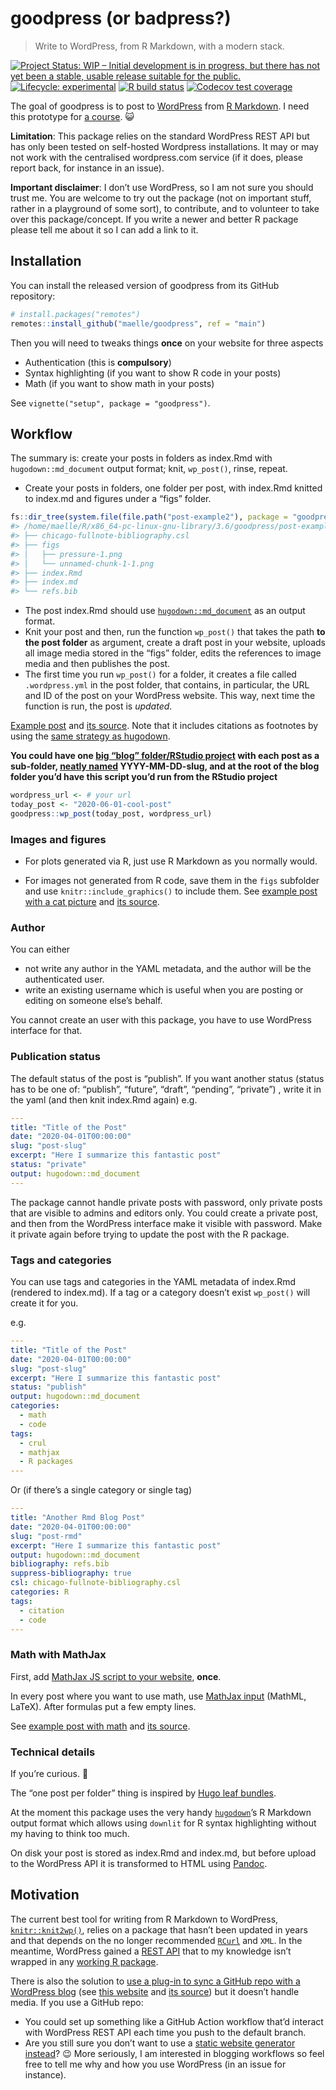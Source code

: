 
<!-- README.md is generated from README.Rmd. Please edit that file -->

# goodpress (or badpress?)

> Write to WordPress, from R Markdown, with a modern stack.

<!-- badges: start -->

[![Project Status: WIP – Initial development is in progress, but there
has not yet been a stable, usable release suitable for the
public.](https://www.repostatus.org/badges/latest/wip.svg)](https://www.repostatus.org/#wip)
[![Lifecycle:
experimental](https://img.shields.io/badge/lifecycle-experimental-orange.svg)](https://www.tidyverse.org/lifecycle/#experimental)
[![R build
status](https://github.com/maelle/goodpress/workflows/R-CMD-check/badge.svg)](https://github.com/maelle/goodpress/actions?query=workflow%3AR-CMD-check)
[![Codecov test
coverage](https://codecov.io/gh/maelle/goodpress/branch/main/graph/badge.svg)](https://codecov.io/gh/maelle/goodpress?branch=main)
<!-- badges: end -->

The goal of goodpress is to post to [WordPress](https://wordpress.org/)
from [R Markdown](https://rmarkdown.rstudio.com/). I need this prototype
for [a course](https://scientific-rmd-blogging.netlify.app/). 😺

**Limitation**: This package relies on the standard WordPress REST API but has only been tested on self-hosted Wordpress installations. It may or may not work with the centralised wordpress.com service (if it does, please report back, for instance in an issue).

**Important disclaimer**: I don’t use WordPress, so I am not sure you
should trust me. You are welcome to try out the package (not on
important stuff, rather in a playground of some sort), to contribute,
and to volunteer to take over this package/concept. If you write a newer
and better R package please tell me about it so I can add a link to it.

## Installation

You can install the released version of goodpress from its GitHub
repository:

``` r
# install.packages("remotes")
remotes::install_github("maelle/goodpress", ref = "main")
```

Then you will need to tweaks things **once** on your website for three
aspects

  - Authentication (this is **compulsory**)
  - Syntax highlighting (if you want to show R code in your posts)
  - Math (if you want to show math in your posts)

See `vignette("setup", package = "goodpress")`.

## Workflow

The summary is: create your posts in folders as index.Rmd with
`hugodown::md_document` output format; knit, `wp_post()`, rinse, repeat.

  - Create your posts in folders, one folder per post, with index.Rmd
    knitted to index.md and figures under a “figs” folder.

<!-- end list -->

``` r
fs::dir_tree(system.file(file.path("post-example2"), package = "goodpress"))
#> /home/maelle/R/x86_64-pc-linux-gnu-library/3.6/goodpress/post-example2
#> ├── chicago-fullnote-bibliography.csl
#> ├── figs
#> │   ├── pressure-1.png
#> │   └── unnamed-chunk-1-1.png
#> ├── index.Rmd
#> ├── index.md
#> └── refs.bib
```

  - The post index.Rmd should use
    [`hugodown::md_document`](https://hugodown.r-lib.org/reference/md_document.html)
    as an output format.
  - Knit your post and then, run the function `wp_post()` that takes the
    path **to the post folder** as argument, create a draft post in your
    website, uploads all image media stored in the “figs” folder, edits
    the references to image media and then publishes the post.
  - The first time you run `wp_post()` for a folder, it creates a file
    called `.wordpress.yml` in the post folder, that contains, in
    particular, the URL and ID of the post on your WordPress website.
    This way, next time the function is run, the post is *updated*.

[Example post](https://rmd-wordpress.eu/post-rmd/) and [its
source](https://github.com/maelle/goodpress/tree/main/inst/post-example2).
Note that it includes citations as footnotes by using the [same strategy
as hugodown](https://github.com/r-lib/hugodown#citations).

**You could have one [big “blog” folder/RStudio
project](https://www.tidyverse.org/blog/2017/12/workflow-vs-script/)
with each post as a sub-folder, [neatly
named](http://www2.stat.duke.edu/~rcs46/lectures_2015/01-markdown-git/slides/naming-slides/naming-slides.pdf)
YYYY-MM-DD-slug, and at the root of the blog folder you’d have this
script you’d run from the RStudio project**

``` r
wordpress_url <- # your url
today_post <- "2020-06-01-cool-post"
goodpress::wp_post(today_post, wordpress_url)
```

### Images and figures

  - For plots generated via R, just use R Markdown as you normally
    would.

  - For images not generated from R code, save them in the `figs`
    subfolder and use `knitr::include_graphics()` to include them. See
    [example post with a cat
    picture](https://rmd-wordpress.eu/post-slug/) and [its
    source](https://github.com/maelle/goodpress/tree/main/inst/post-example).

### Author

You can either

  - not write any author in the YAML metadata, and the author will be
    the authenticated user.
  - write an existing username which is useful when you are posting or
    editing on someone else’s behalf.

You cannot create an user with this package, you have to use WordPress
interface for that.

### Publication status

The default status of the post is “publish”. If you want another status
(status has to be one of: “publish”, “future”, “draft”, “pending”,
“private”) , write it in the yaml (and then knit index.Rmd again) e.g.

``` yaml
---
title: "Title of the Post"
date: "2020-04-01T00:00:00"
slug: "post-slug"
excerpt: "Here I summarize this fantastic post"
status: "private"
output: hugodown::md_document
---
```

The package cannot handle private posts with password, only private
posts that are visible to admins and editors only. You could create a
private post, and then from the WordPress interface make it visible with
password. Make it private again before trying to update the post with
the R package.

### Tags and categories

You can use tags and categories in the YAML metadata of index.Rmd
(rendered to index.md). If a tag or a category doesn’t exist `wp_post()`
will create it for you.

e.g.

``` yaml
---
title: "Title of the Post"
date: "2020-04-01T00:00:00"
slug: "post-slug"
excerpt: "Here I summarize this fantastic post"
status: "publish"
output: hugodown::md_document
categories:
  - math
  - code
tags:
  - crul
  - mathjax
  - R packages
---
```

Or (if there’s a single category or single tag)

``` yaml
---
title: "Another Rmd Blog Post"
date: "2020-04-01T00:00:00"
slug: "post-rmd"
excerpt: "Here I summarize this fantastic post"
output: hugodown::md_document
bibliography: refs.bib
suppress-bibliography: true
csl: chicago-fullnote-bibliography.csl
categories: R
tags:
  - citation
  - code
---
```

### Math with MathJax

First, add [MathJax JS script to your
website](https://maelle.github.io/goodpress/articles/setup.html#math-1),
**once**.

In every post where you want to use math, use [MathJax
input](https://docs.mathjax.org/en/latest/input/tex/index.html) (MathML,
LaTeX). After formulas put a few empty lines.

See [example post with math](https://rmd-wordpress.eu/post-slug/) and
[its
source](https://github.com/maelle/goodpress/tree/main/inst/post-example).

### Technical details

If you’re curious. 🙂

The “one post per folder” thing is inspired by [Hugo leaf
bundles](https://gohugo.io/content-management/page-bundles/).

At the moment this package uses the very handy
[`hugodown`](https://hugodown.r-lib.org/)’s R Markdown output format
which allows using `downlit` for R syntax highlighting without my having
to think too much.

On disk your post is stored as index.Rmd and index.md, but before upload
to the WordPress API it is transformed to HTML using
[Pandoc](https://pandoc.org/).

## Motivation

The current best tool for writing from R Markdown to WordPress,
[`knitr::knit2wp()`](https://tobiasdienlin.com/2019/03/08/how-to-publish-a-blog-post-on-wordpress-using-rmarkdown/),
relies on a package that hasn’t been updated in years and that depends
on the no longer recommended
[`RCurl`](https://frie.codes/curl-vs-rcurl/) and `XML`. In the meantime,
WordPress gained a [REST API](https://developer.wordpress.org/rest-api/)
that to my knowledge isn’t wrapped in any [working R
package](https://github.com/jaredlander/wordpressr).

There is also the solution to [use a plug-in to sync a GitHub repo with
a WordPress blog](https://github.com/mAAdhaTTah/wordpress-github-sync/)
(see [this website](https://abcdr.thinkr.fr/soumettre-un-article/) and
[its source](https://github.com/ThinkR-open/abcdR)) but it doesn’t
handle media. If you use a GitHub repo:

  - You could set up something like a GitHub Action workflow that’d
    interact with WordPress REST API each time you push to the default
    branch.
  - Are you still sure you don’t want to use a [static website generator
    instead](https://gohugo.io/tools/migrations/)? 😉 More seriously, I
    am interested in blogging workflows so feel free to tell me why and
    how you use WordPress (in an issue for instance).
